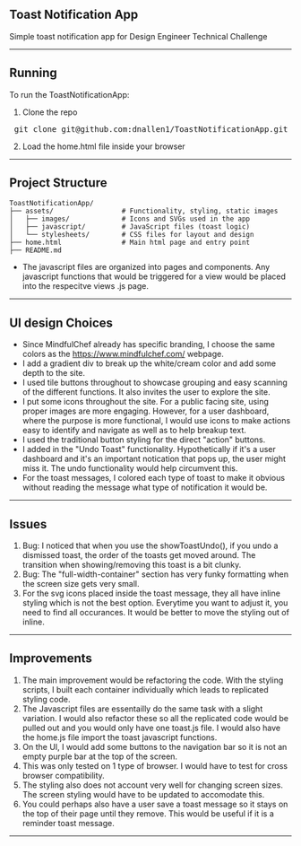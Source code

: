 ## Toast Notification App
Simple toast notification app for Design Engineer Technical Challenge

---

## Running 
To run the ToastNotificationApp:

1. Clone the repo
<pre> git clone git@github.com:dnallen1/ToastNotificationApp.git </pre>

2. Load the home.html file inside your browser


---
## Project Structure
```
ToastNotificationApp/
├── assets/                 # Functionality, styling, static images
│   ├── images/             # Icons and SVGs used in the app
│   ├── javascript/         # JavaScript files (toast logic)
│   └── stylesheets/        # CSS files for layout and design
├── home.html               # Main html page and entry point
├── README.md   
```
- The javascript files are organized into pages and components. Any javascript functions that would be triggered for a view would be placed into the respecitve views .js page.

---

## UI design Choices

- Since MindfulChef already has specific branding, I choose the same colors as the https://www.mindfulchef.com/ webpage. 
- I add a gradient div to break up the white/cream color and add some depth to the site.
- I used tile buttons throughout to showcase grouping and easy scanning of the different functions. It also invites the user
to explore the site.
- I put some icons throughout the site. For a public facing site, using proper images are more engaging. However, for a user dashboard, where the purpose is more functional, I would use icons to make actions easy to identify and navigate as well as to help breakup text.
- I used the traditional button styling for the direct "action" buttons.
- I added in the "Undo Toast" functionality. Hypothetically if it's a user dashboard and it's an important notication that pops
up, the user might miss it. The undo functionality would help circumvent this. 
- For the toast messages, I colored each type of toast to make it obvious without reading the message what type of notification it would be. 

---

## Issues
1. Bug: I noticed that when you use the showToastUndo(), if you undo a dismissed toast, the order of the toasts get moved around. The transition when showing/removing this toast is a bit clunky.
2. Bug: The "full-width-container" section has very funky formatting when the screen size gets very small. 
3. For the svg icons placed inside the toast message, they all have inline styling which is not the best option. Everytime you want to adjust it, you need to find all occurances. It would be better to move the styling out of inline.

---

## Improvements 
1. The main improvement would be refactoring the code. With the styling scripts, I built each container individually which leads to replicated styling code. 
2. The Javascript files are essentailly do the same task with a slight variation. I would also refactor these so all the replicated code would be pulled out and you would only have one toast.js file. I would also have the home.js file import the toast javascript functions.
3. On the UI, I would add some buttons to the navigation bar so it is not an empty purple bar at the top of the screen. 
4. This was only tested on 1 type of browser. I would have to test for cross browser compatibility.
5. The styling also does not account very well for changing screen sizes. The screen styling would have to be updated to accomodate this. 
6. You could perhaps also have a user save a toast message so it stays on the top of their page until they remove. This would be useful if it is a reminder toast message. 

---
